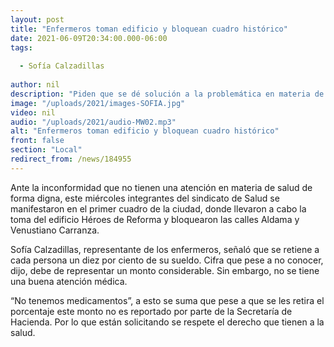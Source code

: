 ```yaml
---
layout: post
title: "Enfermeros toman edificio y bloquean cuadro histórico"
date: 2021-06-09T20:34:00.000-06:00
tags:
  
  - Sofía Calzadillas
  
author: nil
description: "Piden que se dé solución a la problemática en materia de salud."
image: "/uploads/2021/images-SOFIA.jpg"
video: nil
audio: "/uploads/2021/audio-MW02.mp3"
alt: "Enfermeros toman edificio y bloquean cuadro histórico"
front: false
section: "Local"
redirect_from: /news/184955
---
```


Ante la inconformidad que no tienen una atención en materia de salud de forma digna, este miércoles integrantes del sindicato de Salud se manifestaron en el primer cuadro de la ciudad, donde llevaron a cabo la toma del edificio Héroes de Reforma y bloquearon las calles Aldama y Venustiano Carranza.

Sofía Calzadillas, representante de los enfermeros, señaló que se retiene a cada persona un diez por ciento de su sueldo. Cifra que pese a no conocer, dijo, debe de representar un monto considerable. Sin embargo, no se tiene una buena atención médica.

“No tenemos medicamentos”, a esto se suma que pese a que se les retira el porcentaje este monto no es reportado por parte de la Secretaría de Hacienda. Por lo que están solicitando se respete el derecho que tienen a la salud.
